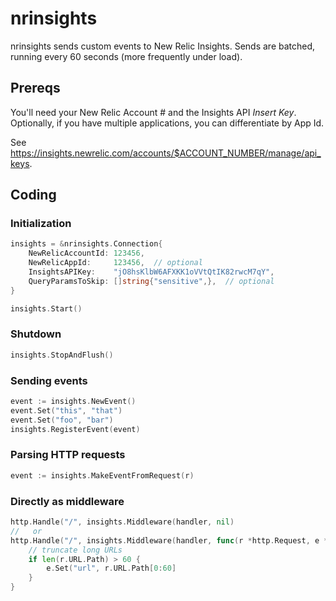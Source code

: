 # nrinsights

nrinsights sends custom events to New Relic Insights.  Sends are batched, running every 60 seconds (more frequently under load).

## Prereqs

You'll need your New Relic Account # and the Insights API _Insert Key_.  Optionally, if you have multiple applications, you can differentiate by App Id.

See https://insights.newrelic.com/accounts/$ACCOUNT_NUMBER/manage/api_keys.

## Coding

### Initialization

```go
insights = &nrinsights.Connection{
    NewRelicAccountId: 123456,
    NewRelicAppId:     123456,  // optional
    InsightsAPIKey:    "jO8hsKlbW6AFXKK1oVVtQtIK82rwcM7qY",
    QueryParamsToSkip: []string{"sensitive",},  // optional
}

insights.Start()
```

### Shutdown

```go
insights.StopAndFlush()
```

### Sending events

```go
event := insights.NewEvent()
event.Set("this", "that")
event.Set("foo", "bar")
insights.RegisterEvent(event)
```

### Parsing HTTP requests

```go
event := insights.MakeEventFromRequest(r)
```

### Directly as middleware

```go
http.Handle("/", insights.Middleware(handler, nil)
//   or
http.Handle("/", insights.Middleware(handler, func(r *http.Request, e *nrinsights.Event) {
    // truncate long URLs
    if len(r.URL.Path) > 60 {
        e.Set("url", r.URL.Path[0:60]
    }
}
```
